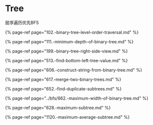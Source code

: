 # Tree

层序遍历优先BFS

{% page-ref page="102.-binary-tree-level-order-traversal.md" %}

{% page-ref page="111.-minimum-depth-of-binary-tree.md" %}

{% page-ref page="199.-binary-tree-right-side-view.md" %}

{% page-ref page="513.-find-bottom-left-tree-value.md" %}

{% page-ref page="606.-construct-string-from-binary-tree.md" %}

{% page-ref page="617.-merge-two-binary-trees.md" %}

{% page-ref page="652.-find-duplicate-subtrees.md" %}

{% page-ref page="../bfs/662.-maximum-width-of-binary-tree.md" %}

{% page-ref page="628.-maximum-subtree.md" %}

{% page-ref page="1120.-maximum-average-subtree.md" %}




